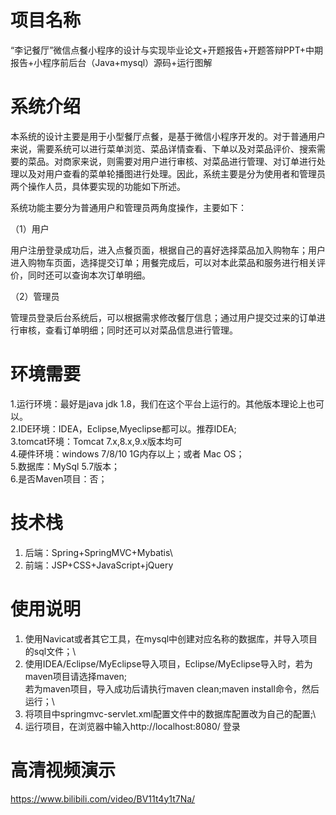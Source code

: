 # 项目名称

“李记餐厅”微信点餐小程序的设计与实现毕业论文+开题报告+开题答辩PPT+中期报告+小程序前后台（Java+mysql）源码+运行图解

# 系统介绍
本系统的设计主要是用于小型餐厅点餐，是基于微信小程序开发的。对于普通用户来说，需要系统可以进行菜单浏览、菜品详情查看、下单以及对菜品评价、搜索需要的菜品。对商家来说，则需要对用户进行审核、对菜品进行管理、对订单进行处理以及对用户查看的菜单轮播图进行处理。因此，系统主要是分为使用者和管理员两个操作人员，具体要实现的功能如下所述。

系统功能主要分为普通用户和管理员两角度操作，主要如下：

（1）用户

用户注册登录成功后，进入点餐页面，根据自己的喜好选择菜品加入购物车；用户进入购物车页面，选择提交订单；用餐完成后，可以对本此菜品和服务进行相关评价，同时还可以查询本次订单明细。

（2）管理员

管理员登录后台系统后，可以根据需求修改餐厅信息；通过用户提交过来的订单进行审核，查看订单明细；同时还可以对菜品信息进行管理。

# 环境需要

1.运行环境：最好是java jdk 1.8，我们在这个平台上运行的。其他版本理论上也可以。\
2.IDE环境：IDEA，Eclipse,Myeclipse都可以。推荐IDEA;\
3.tomcat环境：Tomcat 7.x,8.x,9.x版本均可\
4.硬件环境：windows 7/8/10 1G内存以上；或者 Mac OS； \
5.数据库：MySql 5.7版本；\
6.是否Maven项目：否；

# 技术栈

1. 后端：Spring+SpringMVC+Mybatis\
2. 前端：JSP+CSS+JavaScript+jQuery

# 使用说明

1. 使用Navicat或者其它工具，在mysql中创建对应名称的数据库，并导入项目的sql文件；\
2. 使用IDEA/Eclipse/MyEclipse导入项目，Eclipse/MyEclipse导入时，若为maven项目请选择maven;\
若为maven项目，导入成功后请执行maven clean;maven install命令，然后运行；\
3. 将项目中springmvc-servlet.xml配置文件中的数据库配置改为自己的配置;\
4. 运行项目，在浏览器中输入http://localhost:8080/ 登录

# 高清视频演示

https://www.bilibili.com/video/BV11t4y1t7Na/

​